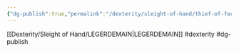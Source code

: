 ```yaml
---
{"dg-publish":true,"permalink":"/dexterity/sleight-of-hand/thief-of-focus/"}
---
```


[[Dexterity/Sleight of Hand/LEGERDEMAIN\|LEGERDEMAIN]]
#dexterity #dg-publish
